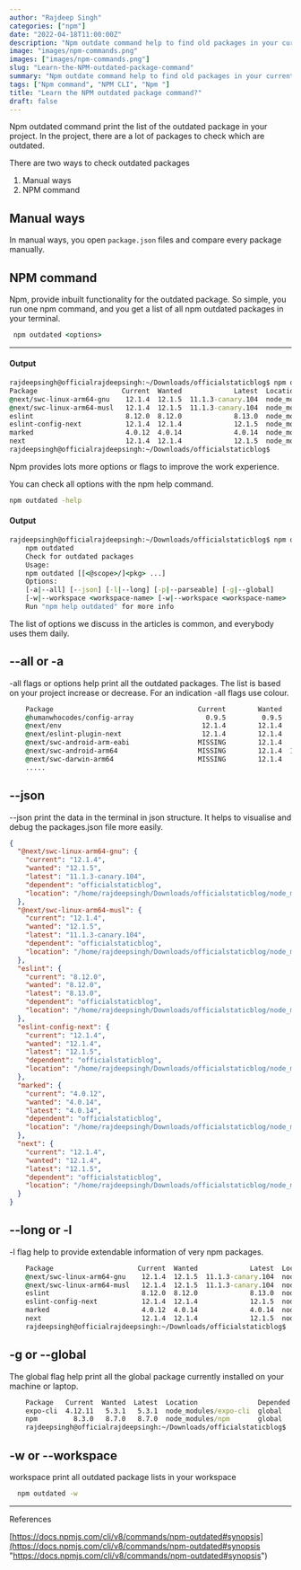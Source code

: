 ```yaml
---
author: "Rajdeep Singh"
categories: ["npm"]
date: "2022-04-18T11:00:00Z"
description: "Npm outdate command help to find old packages in your current project."
image: "images/npm-commands.png"
images: ["images/npm-commands.png"]
slug: "Learn-the-NPM-outdated-package-command"
summary: "Npm outdate command help to find old packages in your current project."
tags: ["Npm command", "NPM CLI", "Npm "]
title: "Learn the NPM outdated package command?"
draft: false
---
```


Npm outdated command print the list of the outdated package in your project. In the project, there are a lot of packages to check which are outdated.

There are two ways to check outdated packages

1. Manual ways
2. NPM command

## Manual ways

In manual ways, you open `package.json` files and compare every package manually.

## NPM command

Npm, provide inbuilt functionality for the outdated package. So simple, you run one npm command, and you get a list of all npm outdated packages in your terminal.

```cmd
 npm outdated <options>
```

---

#### Output

```cmd
rajdeepsingh@officialrajdeepsingh:~/Downloads/officialstaticblog$ npm outdated
Package                     Current  Wanted             Latest  Location                                 Depended by
@next/swc-linux-arm64-gnu    12.1.4  12.1.5  11.1.3-canary.104  node_modules/@next/swc-linux-arm64-gnu   officialstaticblog
@next/swc-linux-arm64-musl   12.1.4  12.1.5  11.1.3-canary.104  node_modules/@next/swc-linux-arm64-musl  officialstaticblog
eslint                       8.12.0  8.12.0             8.13.0  node_modules/eslint                      officialstaticblog
eslint-config-next           12.1.4  12.1.4             12.1.5  node_modules/eslint-config-next          officialstaticblog
marked                       4.0.12  4.0.14             4.0.14  node_modules/marked                      officialstaticblog
next                         12.1.4  12.1.4             12.1.5  node_modules/next                        officialstaticblog
rajdeepsingh@officialrajdeepsingh:~/Downloads/officialstaticblog$
```

Npm provides lots more options or flags to improve the work experience.

You can check all options with the npm help command.

```cmd
npm outdated -help
```

#### Output

```cmd
rajdeepsingh@officialrajdeepsingh:~/Downloads/officialstaticblog$ npm outdated -help
    npm outdated
    Check for outdated packages
    Usage:
    npm outdated [[<@scope>/]<pkg> ...]
    Options:
    [-a|--all] [--json] [-l|--long] [-p|--parseable] [-g|--global]
    [-w|--workspace <workspace-name> [-w|--workspace <workspace-name> ...]]
    Run "npm help outdated" for more info
```

The list of options we discuss in the articles is common, and everybody uses them daily.

## --all or -a

\-all flags or options help print all the outdated packages. The list is based on your project increase or decrease. For an indication -all flags use colour.

```cmd
    Package                                    Current        Wanted             Latest  Location                                                                                       Depended by
    @humanwhocodes/config-array                  0.9.5         0.9.5             0.10.2  node_modules/@humanwhocodes/config-array                                                       eslint
    @next/env                                   12.1.4        12.1.4             12.1.5  node_modules/@next/env                                                                         next
    @next/eslint-plugin-next                    12.1.4        12.1.4             12.1.5  node_modules/@next/eslint-plugin-next                                                          eslint-config-next
    @next/swc-android-arm-eabi                 MISSING        12.1.4    12.1.1-canary.0  -                                                                                              next
    @next/swc-android-arm64                    MISSING        12.1.4  11.1.3-canary.104  -                                                                                              next
    @next/swc-darwin-arm64                     MISSING        12.1.4             11.1.2  -
    .....
```

## --json

\--json print the data in the terminal in json structure. It helps to visualise and debug the packages.json file more easily.

```json rajdeepsingh@officialrajdeepsingh:~/Downloads/officialstaticblog$ npm outdated --json
{
  "@next/swc-linux-arm64-gnu": {
    "current": "12.1.4",
    "wanted": "12.1.5",
    "latest": "11.1.3-canary.104",
    "dependent": "officialstaticblog",
    "location": "/home/rajdeepsingh/Downloads/officialstaticblog/node_modules/@next/swc-linux-arm64-gnu"
  },
  "@next/swc-linux-arm64-musl": {
    "current": "12.1.4",
    "wanted": "12.1.5",
    "latest": "11.1.3-canary.104",
    "dependent": "officialstaticblog",
    "location": "/home/rajdeepsingh/Downloads/officialstaticblog/node_modules/@next/swc-linux-arm64-musl"
  },
  "eslint": {
    "current": "8.12.0",
    "wanted": "8.12.0",
    "latest": "8.13.0",
    "dependent": "officialstaticblog",
    "location": "/home/rajdeepsingh/Downloads/officialstaticblog/node_modules/eslint"
  },
  "eslint-config-next": {
    "current": "12.1.4",
    "wanted": "12.1.4",
    "latest": "12.1.5",
    "dependent": "officialstaticblog",
    "location": "/home/rajdeepsingh/Downloads/officialstaticblog/node_modules/eslint-config-next"
  },
  "marked": {
    "current": "4.0.12",
    "wanted": "4.0.14",
    "latest": "4.0.14",
    "dependent": "officialstaticblog",
    "location": "/home/rajdeepsingh/Downloads/officialstaticblog/node_modules/marked"
  },
  "next": {
    "current": "12.1.4",
    "wanted": "12.1.4",
    "latest": "12.1.5",
    "dependent": "officialstaticblog",
    "location": "/home/rajdeepsingh/Downloads/officialstaticblog/node_modules/next"
  }
}
```

## --long or -l

\-l flag help to provide extendable information of very npm packages.

```cmd rajdeepsingh@officialrajdeepsingh:~/Downloads/officialstaticblog$ npm outdated -l
    Package                     Current  Wanted             Latest  Location                                 Depended by         Package Type     Homepage
    @next/swc-linux-arm64-gnu    12.1.4  12.1.5  11.1.3-canary.104  node_modules/@next/swc-linux-arm64-gnu   officialstaticblog  dependencies
    @next/swc-linux-arm64-musl   12.1.4  12.1.5  11.1.3-canary.104  node_modules/@next/swc-linux-arm64-musl  officialstaticblog  dependencies
    eslint                       8.12.0  8.12.0             8.13.0  node_modules/eslint                      officialstaticblog  devDependencies  https://eslint.org
    eslint-config-next           12.1.4  12.1.4             12.1.5  node_modules/eslint-config-next          officialstaticblog  devDependencies  https://github.com/vercel/next.js#readme
    marked                       4.0.12  4.0.14             4.0.14  node_modules/marked                      officialstaticblog  devDependencies  https://marked.js.org
    next                         12.1.4  12.1.4             12.1.5  node_modules/next                        officialstaticblog  dependencies     https://nextjs.org
    rajdeepsingh@officialrajdeepsingh:~/Downloads/officialstaticblog$
```

## -g or --global

The global flag help print all the global package currently installed on your machine or laptop.

```cmd rajdeepsingh@officialrajdeepsingh:~/Downloads/officialstaticblog$ npm outdated -g
    Package   Current  Wanted  Latest  Location               Depended by
    expo-cli  4.12.11   5.3.1   5.3.1  node_modules/expo-cli  global
    npm         8.3.0   8.7.0   8.7.0  node_modules/npm       global
    rajdeepsingh@officialrajdeepsingh:~/Downloads/officialstaticblog$
```

## -w or --workspace

workspace print all outdated package lists in your workspace

```cmd
  npm outdated -w
```

---

References

[https://docs.npmjs.com/cli/v8/commands/npm-outdated#synopsis](https://docs.npmjs.com/cli/v8/commands/npm-outdated#synopsis "https://docs.npmjs.com/cli/v8/commands/npm-outdated#synopsis")
